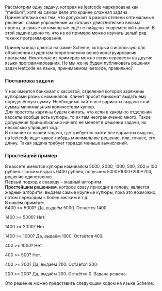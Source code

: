 Рассмотрим одну задачу, которая на leetcode маркирована как "medium", хотя на самом деле это крайне сложная задача. Примечательна она тем, что допускает в разной степени оптимальные решения, самые упрощённые из которых действительно весьма просты, а самые оптимальные ещё не найдены современной наукой. В этой задаче ценно то, что на её примере можно изучать целый ряд техник программирования.  

Примеры кода даются на языке Scheme, который я использую для объяснения студентам теоретических основ конструирования программ. Некоторые из примеров можно легко перевести на другие языки программирования. Но мы же не будем публиковать решения задач leetcode на языке, принимаемом leetcode, правильно?  

### Постановка задачи

У нас имеется банкомат с кассетой, отделения которой заряжены купюрами разных номиналов. Клиент просит банкомат выдать ему определённую сумму. Необходимо найти все варианты выдачи этой суммы минимальным количеством купюр.  
Для простоты картины будем считать, что если в каком-то отделении кассеты вообще есть купюры, то их там неограниченно много. Такое допущение принципиально ничего не меняет в решении задачи, но несколько упрощает код.  
В отличие от нашей задачи, где требуется найти все варианты выдачи, на leetcode ищут какое-нибудь минимальное решение, или, точнее, его длину. Такая задача требует гораздо меньше вычислений.  

### Простейший пример
В кассете имеются купюры номиналом 5000, 2000, 1000, 500, 200 и 100 рублей. Просим выдать 6400 рублей, получаем 5000+1000+200+200, решение единственно.  
Первый подход к снаряду – жадный алгоритм  
**Простейшим решением**, которое сразу приходит в голову, является жадный алгоритм: выдаём самые крупные купюры, пока это возможно, потом переходим к более мелким и т.д.  
В нашем примере:  
6400 >= 5000? Да, выдаём 5000. Остаётся 1400.  

1400 >= 5000? Нет.  

1400 >= 2000? Нет.  

1400 >= 1000? Да, выдаём 1000. Остаётся 400.  

400 >= 1000? Нет.  

400 >= 500? Нет.  

400 >= 200? Да, выдаём 200. Остаётся 200.  

200 >= 200? Да, выдаём 200. Остаётся 0. Задача решена.  

Это решение можно представить следующим кодом на языке Scheme:  

